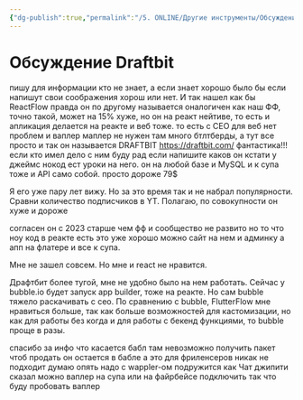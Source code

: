 ```yaml
---
{"dg-publish":true,"permalink":"/5. ONLINE/Другие инструменты/Обсуждение платформ/","created":"2024-10-24T14:44:12.366-03:00","updated":"2024-11-08T09:40:14.961-03:00"}
---
```



# Обсуждение Draftbit
пишу для информации кто не знает, а если знает хорошо было бы если напишут свои соображения хорош или нет. И так нашел как бы ReactFlow правда он по другому называется оналогичен как наш ФФ, точно такой, может на 15% хуже, но он на реакт нейтиве, то есть и апликация делается на реакте и веб тоже. то есть с СЕО для веб нет проблем и ваплер маплер не нужен там много бтлтберды, а тут все просто и так он называется DRAFTBIT https://draftbit.com/ фантастика!!! если кто имел дело с ним буду рад если напишите каков он кстати у джеймс нокод ест уроки на него.
он на любой базе и MySQL и к супа тоже и API само собой.
просто дороже 79$

Я его уже пару лет вижу.
Но за это время так и не набрал популярности. Сравни количество подписчиков в YT. 
Полагаю, по совокупности он хуже и дороже

согласен он с 2023 старше чем фф и сообщество не развито но то что ноу код в реакте есть это уже хорошо можно сайт на нем и админку а апп на флатере и все к супа.

Мне не зашел совсем. Но мне и react не нравится.

Драфтбит более тугой, мне не удобно было на нем работать. 
Сейчас у bubble.io будет запуск app builder, тоже на реакте. Но сам bubble тяжело раскачивать с сео. По сравнению с bubble, FlutterFlow мне нравиться больше, так как больше возможностей для кастомизации, но как для работы без когда и для работы с  бекенд функциями, то bubble проще в разы.

спасибо за инфо что касается бабл там невозможно получить пакет чтоб продать он остается в бабле а это для фриленсеров никак не подходит думаю опять надо с wappler-ом подружится как Чат джипити сказал можно ваплер на супа или на файрбейсе подключить так что буду пробовать ваплер